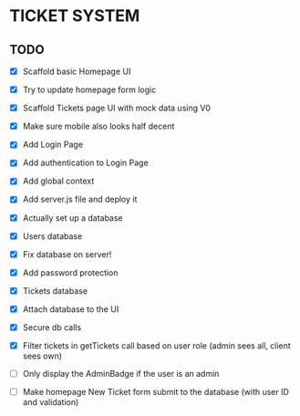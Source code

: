 # TICKET SYSTEM

## TODO

- [x] Scaffold basic Homepage UI
- [x] Try to update homepage form logic

- [X] Scaffold Tickets page UI with mock data using V0
- [X] Make sure mobile also looks half decent

- [X] Add Login Page
- [X] Add authentication to Login Page

- [X] Add global context

- [X] Add server.js file and deploy it

- [X] Actually set up a database
- [X] Users database

 - [X] Fix database on server!

- [X] Add password protection

- [X] Tickets database
- [X] Attach database to the UI

- [X] Secure db calls
- [X] Filter tickets in getTickets call based on user role (admin sees all, client sees own)

- [ ] Only display the AdminBadge if the user is an admin

- [ ] Make homepage New Ticket form submit to the database (with user ID and validation)